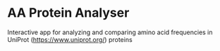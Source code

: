 # AA Protein Analyser
Interactive app for analyzing and comparing amino acid frequencies in UniProt (https://www.uniprot.org/) proteins
